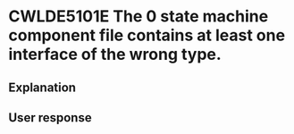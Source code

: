 # CWLDE5101E The 0 state machine component file contains at least one interface of the wrong type.

## Explanation

## User response